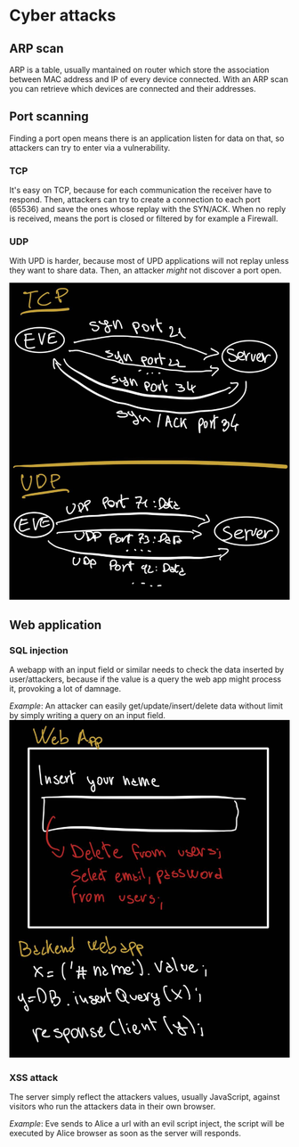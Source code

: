 # Cyber attacks

## ARP scan
ARP is a table, usually mantained on router which store the association between MAC address and IP of every device connected.
With an ARP scan you can retrieve which devices are connected and their addresses.


## Port scanning
Finding a port open means there is an application listen for data on that, so attackers can try to enter via a vulnerability.

### TCP
It's easy on TCP, because for each communication the receiver have to respond. Then, attackers can try to create a connection to each port (65536) and save the ones whose replay with the SYN/ACK.
When no reply is received, means the port is closed or filtered by for example a Firewall.

### UDP
With UPD is harder, because most of UPD applications will not replay unless they want to share data.
Then, an attacker *might* not discover a port open. 

![portScan](img/portScan.jpg)

## Web application

### SQL injection
A webapp with an input field or similar needs to check the data inserted by user/attackers, because if the value is a query the web app might process it, provoking a lot of damnage.

*Example*: 
An attacker can easily get/update/insert/delete data without limit by simply writing a query on an input field.
![sqlInjection](img/sqlInj.jpg)


### XSS attack
The server simply reflect the attackers values, usually JavaScript, against visitors who run the attackers data in their own browser.

*Example*:
Eve sends to Alice a url with an evil script inject, the script will be executed by Alice browser as soon as the server will responds.
